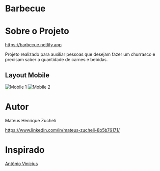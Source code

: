 # Barbecue

# Sobre o Projeto

https://barbecue.netlify.app

Projeto realizado para auxiliar pessoas que desejam fazer um churrasco e precisam saber a quantidade de carnes e bebidas.

## Layout Mobile
![Mobile 1](https://github.com/Zucheli/Barbecue/blob/main/assets/Churrascômetro.png) 
![Mobile 2](https://github.com/Zucheli/Barbecue/blob/main/assets/Churrascômetro2.png)

# Autor
Mateus Henrique Zucheli 

https://www.linkedin.com/in/mateus-zucheli-8b5b76171/

# Inspirado 
[Antônio Vinícius](https://github.com/antonvinicius/churrascometro)
